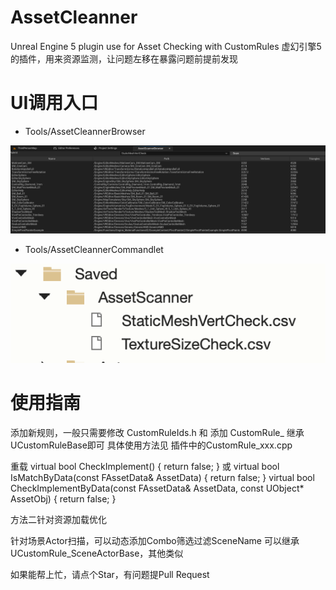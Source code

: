 # AssetCleanner
Unreal Engine 5 plugin use for Asset Checking with CustomRules
虚幻引擎5的插件，用来资源监测，让问题左移在暴露问题前提前发现

# UI调用入口
- Tools/AssetCleannerBrowser

![](/Pic/AssetCleannerBrowser.jpg)

- Tools/AssetCleannerCommandlet

![](/Pic/AssetScannerCommandlet.png)


# 使用指南
添加新规则，一般只需要修改 CustomRuleIds.h 和 添加 CustomRule_ 继承UCustomRuleBase即可
具体使用方法见 插件中的CustomRule_xxx.cpp

重载
  virtual bool CheckImplement() { return false; }
或
	virtual bool IsMatchByData(const FAssetData& AssetData) { return false; }
	virtual bool CheckImplementByData(const FAssetData& AssetData, const UObject* AssetObj) { return false; }

方法二针对资源加载优化


针对场景Actor扫描，可以动态添加Combo筛选过滤SceneName
可以继承 UCustomRule_SceneActorBase，其他类似


如果能帮上忙，请点个Star，有问题提Pull Request

